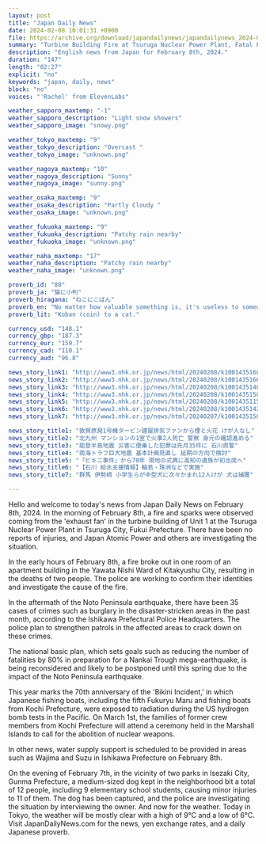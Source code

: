 ```yaml
---
layout: post
title: "Japan Daily News"
date: 2024-02-08 10:01:31 +0900
file: https://archive.org/download/japandailynews/japandailynews_2024-02-08.mp3
summary: "Turbine Building Fire at Tsuruga Nuclear Power Plant, Fatal Fire in Kitakyushu, & more…"
description: "English news from Japan for February 8th, 2024."
duration: "147"
length: "02:27"
explicit: "no"
keywords: "japan, daily, news"
block: "no"
voices: "'Rachel' from ElevenLabs"

weather_sapporo_maxtemp: "-1"
weather_sapporo_description: "Light snow showers"
weather_sapporo_image: "snowy.png"

weather_tokyo_maxtemp: "9"
weather_tokyo_description: "Overcast "
weather_tokyo_image: "unknown.png"

weather_nagoya_maxtemp: "10"
weather_nagoya_description: "Sunny"
weather_nagoya_image: "sunny.png"

weather_osaka_maxtemp: "9"
weather_osaka_description: "Partly Cloudy "
weather_osaka_image: "unknown.png"

weather_fukuoka_maxtemp: "9"
weather_fukuoka_description: "Patchy rain nearby"
weather_fukuoka_image: "unknown.png"

weather_naha_maxtemp: "17"
weather_naha_description: "Patchy rain nearby"
weather_naha_image: "unknown.png"

proverb_id: "88"
proverb_ja: "猫に小判"
proverb_hiragana: "ねこにこばん"
proverb_en: "No matter how valuable something is, it's useless to someone who doesn't understand its value."
proverb_lit: "Koban (coin) to a cat."

currency_usd: "148.1"
currency_gbp: "187.3"
currency_eur: "159.7"
currency_cad: "110.1"
currency_aud: "96.8"

news_story_link1: "http://www3.nhk.or.jp/news/html/20240208/k10014351681000.html"
news_story_link2: "http://www3.nhk.or.jp/news/html/20240208/k10014351661000.html"
news_story_link3: "http://www3.nhk.or.jp/news/html/20240208/k10014351481000.html"
news_story_link4: "http://www3.nhk.or.jp/news/html/20240208/k10014351501000.html"
news_story_link5: "http://www3.nhk.or.jp/news/html/20240208/k10014351151000.html"
news_story_link6: "http://www3.nhk.or.jp/news/html/20240208/k10014351421000.html"
news_story_link7: "http://www3.nhk.or.jp/news/html/20240207/k10014351581000.html"

news_story_title1: "敦賀原発1号機タービン建屋排気ファンから煙と火花 けが人なし"
news_story_title2: "北九州 マンションの1室で火事2人死亡 警察 身元の確認進める"
news_story_title3: "能登半島地震 災害に便乗した犯罪は先月35件に 石川県警"
news_story_title4: "南海トラフ巨大地震 基本計画見直し 延期の方向で検討"
news_story_title5: "「ビキニ事件」から70年 現地の式典に高知の遺族が初出席へ"
news_story_title6: "【石川 給水支援情報】輪島・珠洲などで実施"
news_story_title7: "群馬 伊勢崎 小学生らが中型犬に次々かまれ12人けが 犬は捕獲"

---
```


Hello and welcome to today's news from Japan Daily News on February 8th, 2024. In the morning of February 8th, a fire and sparks were observed coming from the 'exhaust fan' in the turbine building of Unit 1 at the Tsuruga Nuclear Power Plant in Tsuruga City, Fukui Prefecture. There have been no reports of injuries, and Japan Atomic Power and others are investigating the situation.

In the early hours of February 8th, a fire broke out in one room of an apartment building in the Yawata Nishi Ward of Kitakyushu City, resulting in the deaths of two people. The police are working to confirm their identities and investigate the cause of the fire.

In the aftermath of the Noto Peninsula earthquake, there have been 35 cases of crimes such as burglary in the disaster-stricken areas in the past month, according to the Ishikawa Prefectural Police Headquarters. The police plan to strengthen patrols in the affected areas to crack down on these crimes.

The national basic plan, which sets goals such as reducing the number of fatalities by 80% in preparation for a Nankai Trough mega-earthquake, is being reconsidered and likely to be postponed until this spring due to the impact of the Noto Peninsula earthquake.

This year marks the 70th anniversary of the 'Bikini Incident,' in which Japanese fishing boats, including the fifth Fukuryu Maru and fishing boats from Kochi Prefecture, were exposed to radiation during the US hydrogen bomb tests in the Pacific. On March 1st, the families of former crew members from Kochi Prefecture will attend a ceremony held in the Marshall Islands to call for the abolition of nuclear weapons.

In other news, water supply support is scheduled to be provided in areas such as Wajima and Suzu in Ishikawa Prefecture on February 8th.

On the evening of February 7th, in the vicinity of two parks in Isezaki City, Gunma Prefecture, a medium-sized dog kept in the neighborhood bit a total of 12 people, including 9 elementary school students, causing minor injuries to 11 of them. The dog has been captured, and the police are investigating the situation by interviewing the owner. And now for the weather. Today in Tokyo, the weather will be mostly clear with a high of 9°C and a low of 6°C.  Visit JapanDailyNews.com for the news, yen exchange rates, and a daily Japanese proverb.
